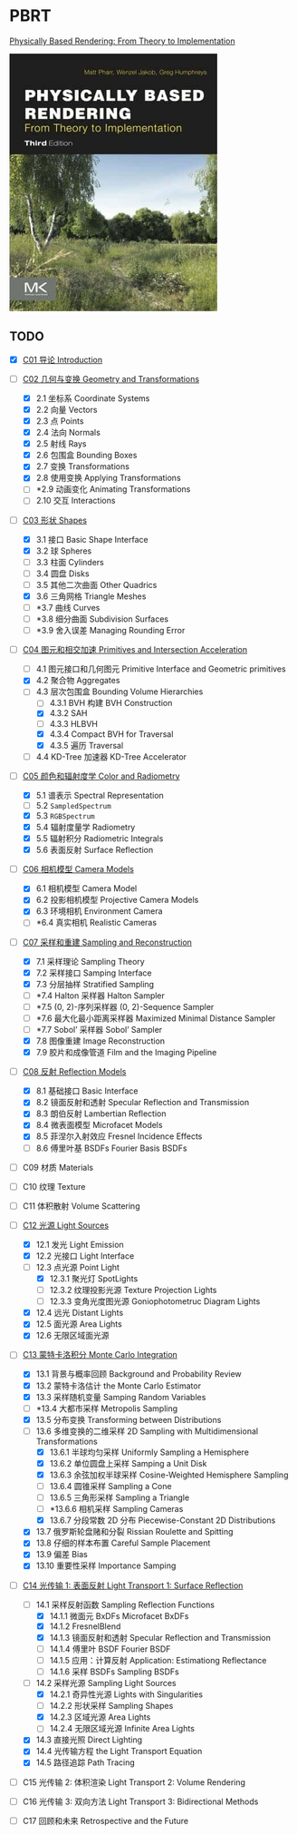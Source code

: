 # PBRT

[Physically Based Rendering: From Theory to Implementation](https://www.pbrt.org/) 

![bookcover](https://raw.githubusercontent.com/Ubpa/ImgBed/master/Note/CG/PBRT/bookcover.jpg)

## TODO

- [x] [C01 导论 Introduction](notes/C01.md) 
- [ ] [C02 几何与变换 Geometry and Transformations](notes/C02.md) 
  - [x] 2.1 坐标系 Coordinate Systems
  - [x] 2.2 向量 Vectors
  - [x] 2.3 点 Points
  - [x] 2.4 法向 Normals
  - [x] 2.5 射线 Rays
  - [x] 2.6 包围盒 Bounding Boxes
  - [x] 2.7 变换 Transformations
  - [x] 2.8 使用变换 Applying Transformations
  - [ ] *2.9 动画变化 Animating Transformations
  - [ ] 2.10 交互 Interactions
- [ ] [C03 形状 Shapes](notes/C03.md) 
  - [x] 3.1 接口 Basic Shape Interface
  - [x] 3.2 球 Spheres
  - [ ] 3.3 柱面 Cylinders
  - [ ] 3.4 圆盘 Disks
  - [ ] 3.5 其他二次曲面 Other Quadrics
  - [x] 3.6 三角网格 Triangle Meshes
  - [ ] *3.7 曲线 Curves
  - [ ] *3.8 细分曲面 Subdivision Surfaces
  - [ ] *3.9 舍入误差 Managing Rounding Error
- [ ] [C04 图元和相交加速 Primitives and Intersection Acceleration](notes/C04.md) 
  - [ ] 4.1 图元接口和几何图元 Primitive Interface and Geometric primitives
  - [x] 4.2 聚合物 Aggregates
  - [ ] 4.3 层次包围盒 Bounding Volume Hierarchies
    - [ ] 4.3.1 BVH 构建 BVH Construction
    - [x] 4.3.2 SAH
    - [ ] 4.3.3 HLBVH
    - [x] 4.3.4 Compact BVH for Traversal
    - [x] 4.3.5 遍历 Traversal
  - [ ] 4.4 KD-Tree 加速器 KD-Tree Accelerator
- [ ] [C05 颜色和辐射度学 Color and Radiometry](notes/C05.md) 
  - [x] 5.1 谱表示 Spectral Representation
  - [ ] 5.2 `SampledSpectrum` 
  - [x] 5.3 `RGBSpectrum` 
  - [x] 5.4 辐射度量学 Radiometry
  - [x] 5.5 辐射积分 Radiometric Integrals
  - [x] 5.6 表面反射 Surface Reflection
- [ ] [C06 相机模型 Camera Models](notes/C06.md) 
  - [x] 6.1 相机模型 Camera Model
  - [x] 6.2 投影相机模型 Projective Camera Models
  - [x] 6.3 环境相机 Environment Camera
  - [ ] *6.4 真实相机 Realistic Cameras
- [ ] [C07 采样和重建 Sampling and Reconstruction](notes/C07.md) 
  - [x] 7.1 采样理论 Sampling Theory
  - [x] 7.2 采样接口 Samping Interface
  - [x] 7.3 分层抽样 Stratified Sampling
  - [ ] *7.4 Halton 采样器 Halton Sampler
  - [ ] *7.5 (0, 2)-序列采样器 (0, 2)-Sequence Sampler
  - [ ] *7.6 最大化最小距离采样器 Maximized Minimal Distance Sampler
  - [ ] *7.7 Sobol’ 采样器 Sobol’ Sampler
  - [x] 7.8 图像重建 Image Reconstruction
  - [x] 7.9 胶片和成像管道 Film and the Imaging Pipeline
- [ ] [C08 反射 Reflection Models](notes/C08.md) 
  - [x] 8.1 基础接口 Basic Interface
  - [x] 8.2 镜面反射和透射 Specular Reflection and Transmission
  - [x] 8.3 朗伯反射 Lambertian Reflection
  - [x] 8.4 微表面模型 Microfacet Models
  - [x] 8.5 菲涅尔入射效应 Fresnel Incidence Effects
  - [ ] 8.6 傅里叶基 BSDFs Fourier Basis BSDFs
- [ ] C09 材质 Materials
- [ ] C10 纹理 Texture
- [ ] C11 体积散射 Volume Scattering
- [ ] [C12 光源 Light Sources](notes/C12.md) 
  - [x] 12.1 发光 Light Emission
  - [x] 12.2 光接口 Light Interface
  - [ ] 12.3 点光源 Point Light
    - [x] 12.3.1 聚光灯 SpotLights
    - [ ] 12.3.2 纹理投影光源 Texture Projection Lights
    - [ ] 12.3.3 变角光度图光源 Goniophotometruc Diagram Lights
  - [x] 12.4 远光 Distant Lights
  - [x] 12.5 面光源 Area Lights
  - [x] 12.6 无限区域面光源
- [ ] [C13 蒙特卡洛积分 Monte Carlo Integration](notes/C13.md) 
  - [x] 13.1 背景与概率回顾 Background and Probability Review
  - [x] 13.2 蒙特卡洛估计 the Monte Carlo Estimator
  - [x] 13.3 采样随机变量 Samping Random Variables
  - [ ] *13.4 大都市采样 Metropolis Sampling
  - [x] 13.5 分布变换 Transforming between Distributions
  - [ ] 13.6 多维变换的二维采样 2D Sampling with Multidimensional Transformations
    - [x] 13.6.1 半球均匀采样 Uniformly Sampling a Hemisphere
    - [x] 13.6.2 单位圆盘上采样 Samping a Unit Disk
    - [x] 13.6.3 余弦加权半球采样 Cosine-Weighted Hemisphere Sampling
    - [ ] 13.6.4 圆锥采样 Sampling a Cone
    - [ ] 13.6.5 三角形采样 Sampling a Triangle
    - [ ] *13.6.6 相机采样 Sampling Cameras
    - [x] 13.6.7 分段常数 2D 分布 Piecewise-Constant 2D Distributions
  - [x] 13.7 俄罗斯轮盘赌和分裂 Rissian Roulette and Spitting
  - [x] 13.8 仔细的样本布置 Careful Sample Placement
  - [x] 13.9 偏差 Bias
  - [x] 13.10 重要性采样 Importance Samping
- [ ] [C14 光传输 1: 表面反射 Light Transport 1: Surface Reflection](notes/C14.md) 
  - [ ] 14.1 采样反射函数 Sampling Reflection Functions
    - [x] 14.1.1 微面元 BxDFs Microfacet BxDFs
    - [x] 14.1.2 FresnelBlend
    - [x] 14.1.3 镜面反射和透射 Specular Reflection and Transmission
    - [ ] 14.1.4 傅里叶 BSDF Fourier BSDF
    - [ ] 14.1.5 应用：计算反射 Application: Estimationg Reflectance
    - [ ] 14.1.6 采样 BSDFs Sampling BSDFs
  - [ ] 14.2 采样光源 Sampling Light Sources
    - [x] 14.2.1 奇异性光源 Lights with Singularities
    - [ ] 14.2.2 形状采样 Sampling Shapes
    - [x] 14.2.3 区域光源 Area Lights
    - [ ] 14.2.4 无限区域光源 Infinite Area Lights
  - [x] 14.3 直接光照 Direct Lighting
  - [x] 14.4 光传输方程 the Light Transport Equation
  - [x] 14.5 路径追踪 Path Tracing
- [ ] C15 光传输 2: 体积渲染 Light Transport 2: Volume Rendering
- [ ] C16 光传输 3: 双向方法 Light Transport 3: Bidirectional Methods
- [ ] C17 回顾和未来 Retrospective and the Future

